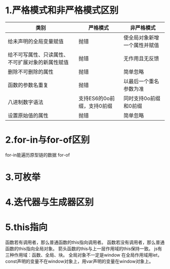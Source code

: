 # 1.严格模式和非严格模式区别
类别|严格模式|非严格模式
---|---|---
给未声明的全局变量赋值|抛错|使全局对象新增一个属性并赋值
给不可写属性、只读属性、不可扩展对象的新属性赋值|抛错|无作用且无反馈
删除不可删除的属性|抛错|简单忽略
函数的参数名重复|抛错|以最后一个重名参数为准
八进制数字语法|支持ES6的0o前缀，支持0前缀|同时支持0o前缀和0前缀
设置原始值的属性|抛错|简单忽略

# 2.for-in与for-of区别
for-in能遍历原型链的数据
for-of

# 3.可枚举

# 4.迭代器与生成器区别

# 5.this指向
函数若有调用者，那么普通函数的this指向调用者。
函数若没有调用者，那么普通函数的this指向全局对象。
箭头函数的this与上一层作用域的this保持一致。
js有三种作用域：函数、全局、块。
全局对象不一定是window
在全局作用域用let，const声明的变量不在window对象上，用var声明的变量在window对象上。